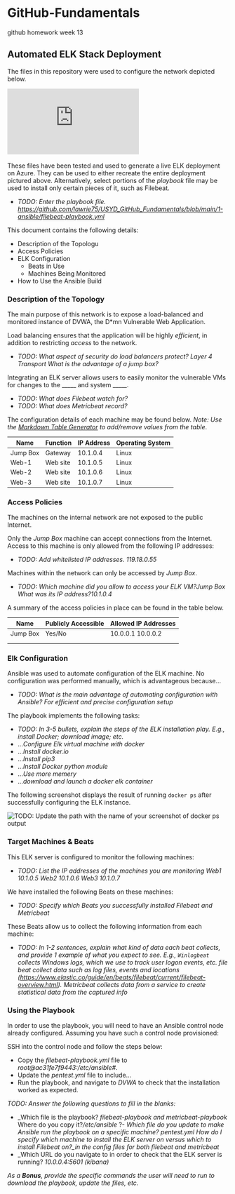 # GitHub-Fundamentals
github homework week 13

## Automated ELK Stack Deployment

The files in this repository were used to configure the network depicted below.

![TODO: Update the path with the name of your diagram](https://github.com/lawrie75/USYD_GitHub_Fundamentals/blob/main/3-Diagrams/ElkServer_Diagram.drawio.pdf)

These files have been tested and used to generate a live ELK deployment on Azure. They can be used to either recreate the entire deployment pictured above. Alternatively, select portions of the *playbook* file may be used to install only certain pieces of it, such as Filebeat.

  - _TODO: Enter the playbook file._ *https://github.com/lawrie75/USYD_GitHub_Fundamentals/blob/main/1-ansible/filebeat-playbook.yml*

This document contains the following details:
- Description of the Topologu
- Access Policies
- ELK Configuration
  - Beats in Use
  - Machines Being Monitored
- How to Use the Ansible Build


### Description of the Topology

The main purpose of this network is to expose a load-balanced and monitored instance of DVWA, the D*mn Vulnerable Web Application.

Load balancing ensures that the application will be highly *efficient*, in addition to restricting *access* to the network.
- _TODO: What aspect of security do load balancers protect? *Layer 4 Transport* What is the advantage of a jump box?_

Integrating an ELK server allows users to easily monitor the vulnerable VMs for changes to the _____ and system _____.
- _TODO: What does Filebeat watch for?_
- _TODO: What does Metricbeat record?_

The configuration details of each machine may be found below.
_Note: Use the [Markdown Table Generator](http://www.tablesgenerator.com/markdown_tables) to add/remove values from the table_.

| Name     | Function | IP Address | Operating System |
|----------|----------|------------|------------------|
| Jump Box |  Gateway |  10.1.0.4  |       Linux      |
| Web-1    | Web site |  10.1.0.5  |       Linux      |
| Web-2    | Web site |  10.1.0.6  |       Linux      |
| Web-3    | Web site |  10.1.0.7  |       Linux      |

### Access Policies

The machines on the internal network are not exposed to the public Internet. 

Only the *Jump Box* machine can accept connections from the Internet. Access to this machine is only allowed from the following IP addresses:
- _TODO: Add whitelisted IP addresses_. *119.18.0.55*

Machines within the network can only be accessed by *Jump Box*.
- _TODO: Which machine did you allow to access your ELK VM?*Jump Box* What was its IP address?_*10.1.0.4*

A summary of the access policies in place can be found in the table below.

| Name     | Publicly Accessible | Allowed IP Addresses |
|----------|---------------------|----------------------|
| Jump Box | Yes/No              | 10.0.0.1 10.0.0.2    |
|          |                     |                      |
|          |                     |                      |

### Elk Configuration

Ansible was used to automate configuration of the ELK machine. No configuration was performed manually, which is advantageous because...
- _TODO: What is the main advantage of automating configuration with Ansible?_ *For efficient and precise configuration setup*

The playbook implements the following tasks:
- _TODO: In 3-5 bullets, explain the steps of the ELK installation play. E.g., install Docker; download image; etc._
- ...*Configure Elk virtual machine with docker*
- ...*Install docker.io*
- ...*Install pip3*
- ...*Install Docker python module*
- ...*Use more  memery*
- ...*download and launch a docker elk container*

The following screenshot displays the result of running `docker ps` after successfully configuring the ELK instance.

![TODO: Update the path with the name of your screenshot of docker ps output](Images/docker_ps_output.png)

### Target Machines & Beats
This ELK server is configured to monitor the following machines:
- _TODO: List the IP addresses of the machines you are monitoring_
*Web1 10.1.0.5* 
*Web2 10.1.0.6* 
*Web3 10.1.0.7*

We have installed the following Beats on these machines:
- _TODO: Specify which Beats you successfully installed_
*Filebeat and Metricbeat*

These Beats allow us to collect the following information from each machine:
- _TODO: In 1-2 sentences, explain what kind of data each beat collects, and provide 1 example of what you expect to see. E.g., `Winlogbeat` collects Windows logs, which we use to track user logon events, etc._
*file beat collect data such as log files, events and locations (https://www.elastic.co/guide/en/beats/filebeat/current/filebeat-overview.html).*
*Metricbeat collects data from a service to create statistical data from the captured info*

### Using the Playbook
In order to use the playbook, you will need to have an Ansible control node already configured. Assuming you have such a control node provisioned: 

SSH into the control node and follow the steps below:
- Copy the _filebeat-playbook.yml_ file to _root@ac31fe7f9443:/etc/ansible#_.
- Update the *pentest.yml* file to include...
- Run the playbook, and navigate to _DVWA_ to check that the installation worked as expected.

_TODO: Answer the following questions to fill in the blanks:_
- _Which file is the playbook? *filebeat-playbook and metricbeat-playbook* 
Where do you copy it?*/etc/ansible*
?- *Which file do you update to make Ansible run the playbook on a specific machine? *pentest.yml*
How do I specify which machine to install the ELK server on versus which to install Filebeat on?_in the config files for both filebeat and metricbeat*
- _Which URL do you navigate to in order to check that the ELK server is running? *10.0.0.4:5601 (kibana)*

_As a **Bonus**, provide the specific commands the user will need to run to download the playbook, update the files, etc._
